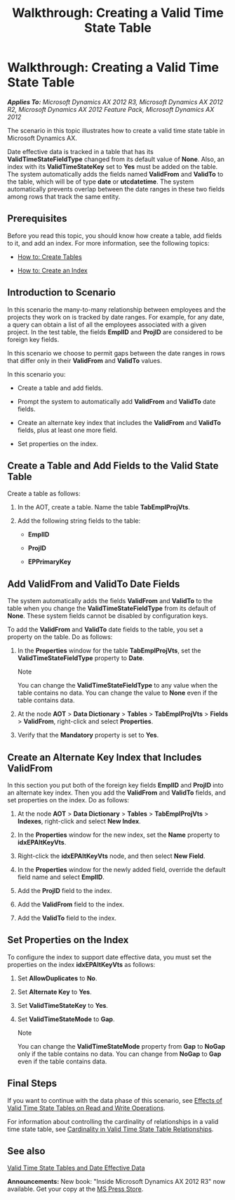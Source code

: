 ﻿---
title: 'Walkthrough: Creating a Valid Time State Table'
TOCTitle: 'Walkthrough: Creating a Valid Time State Table'
ms:assetid: 6f4162f7-72b8-4396-91ae-14fcc18ae47a
ms:mtpsurl: https://msdn.microsoft.com/en-us/library/Gg841023(v=AX.60)
ms:contentKeyID: 35244861
ms.date: 05/18/2015
mtps_version: v=AX.60
---

# Walkthrough: Creating a Valid Time State Table 


_**Applies To:** Microsoft Dynamics AX 2012 R3, Microsoft Dynamics AX 2012 R2, Microsoft Dynamics AX 2012 Feature Pack, Microsoft Dynamics AX 2012_

The scenario in this topic illustrates how to create a valid time state table in Microsoft Dynamics AX.

Date effective data is tracked in a table that has its **ValidTimeStateFieldType** changed from its default value of **None**. Also, an index with its **ValidTimeStateKey** set to **Yes** must be added on the table. The system automatically adds the fields named **ValidFrom** and **ValidTo** to the table, which will be of type **date** or **utcdatetime**. The system automatically prevents overlap between the date ranges in these two fields among rows that track the same entity.

## Prerequisites

Before you read this topic, you should know how create a table, add fields to it, and add an index. For more information, see the following topics:

  - [How to: Create Tables](how-to-create-tables.md)

  - [How to: Create an Index](how-to-create-an-index.md)

## Introduction to Scenario

In this scenario the many-to-many relationship between employees and the projects they work on is tracked by date ranges. For example, for any date, a query can obtain a list of all the employees associated with a given project. In the test table, the fields **EmplID** and **ProjID** are considered to be foreign key fields.

In this scenario we choose to permit gaps between the date ranges in rows that differ only in their **ValidFrom** and **ValidTo** values.

In this scenario you:

  - Create a table and add fields.

  - Prompt the system to automatically add **ValidFrom** and **ValidTo** date fields.

  - Create an alternate key index that includes the **ValidFrom** and **ValidTo** fields, plus at least one more field.

  - Set properties on the index.

## Create a Table and Add Fields to the Valid State Table

Create a table as follows:

1.  In the AOT, create a table. Name the table **TabEmplProjVts**.

2.  Add the following string fields to the table:
    
      - **EmplID**
    
      - **ProjID**
    
      - **EPPrimaryKey**

## Add ValidFrom and ValidTo Date Fields

The system automatically adds the fields **ValidFrom** and **ValidTo** to the table when you change the **ValidTimeStateFieldType** from its default of **None**. These system fields cannot be disabled by configuration keys.

To add the **ValidFrom** and **ValidTo** date fields to the table, you set a property on the table. Do as follows:

1.  In the **Properties** window for the table **TabEmplProjVts**, set the **ValidTimeStateFieldType** property to **Date**.
    

    > [!NOTE]
    > <P>You can change the <STRONG>ValidTimeStateFieldType</STRONG> to any value when the table contains no data. You can change the value to <STRONG>None</STRONG> even if the table contains data.</P>



2.  At the node **AOT** \> **Data Dictionary** \> **Tables** \> **TabEmplProjVts** \> **Fields** \> **ValidFrom**, right-click and select **Properties**.

3.  Verify that the **Mandatory** property is set to **Yes**.

## Create an Alternate Key Index that Includes ValidFrom

In this section you put both of the foreign key fields **EmplID** and **ProjID** into an alternate key index. Then you add the **ValidFrom** and **ValidTo** fields, and set properties on the index. Do as follows:

1.  At the node **AOT** \> **Data Dictionary** \> **Tables** \> **TabEmplProjVts** \> **Indexes**, right-click and select **New Index**.

2.  In the **Properties** window for the new index, set the **Name** property to **idxEPAltKeyVts**.

3.  Right-click the **idxEPAltKeyVts** node, and then select **New Field**.

4.  In the **Properties** window for the newly added field, override the default field name and select **EmplID**.

5.  Add the **ProjID** field to the index.

6.  Add the **ValidFrom** field to the index.

7.  Add the **ValidTo** field to the index.

## Set Properties on the Index

To configure the index to support date effective data, you must set the properties on the index **idxEPAltKeyVts** as follows:

1.  Set **AllowDuplicates** to **No**.

2.  Set **Alternate Key** to **Yes**.

3.  Set **ValidTimeStateKey** to **Yes**.

4.  Set **ValidTimeStateMode** to **Gap**.
    

    > [!NOTE]
    > <P>You can change the <STRONG>ValidTimeStateMode</STRONG> property from <STRONG>Gap</STRONG> to <STRONG>NoGap</STRONG> only if the table contains no data. You can change from <STRONG>NoGap</STRONG> to <STRONG>Gap</STRONG> even if the table contains data.</P>



## Final Steps

If you want to continue with the data phase of this scenario, see [Effects of Valid Time State Tables on Read and Write Operations](effects-of-valid-time-state-tables-on-read-and-write-operations.md).

For information about controlling the cardinality of relationships in a valid time state table, see [Cardinality in Valid Time State Table Relationships](cardinality-in-valid-time-state-table-relationships.md).

## See also

[Valid Time State Tables and Date Effective Data](valid-time-state-tables-and-date-effective-data.md)

  
**Announcements:** New book: "Inside Microsoft Dynamics AX 2012 R3" now available. Get your copy at the [MS Press Store](https://www.microsoftpressstore.com/store/inside-microsoft-dynamics-ax-2012-r3-9780735685109).

